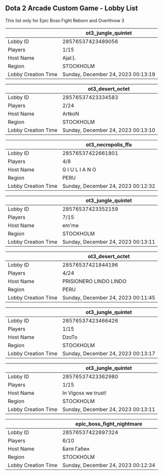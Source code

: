 ## Dota 2 Arcade Custom Game - Lobby List

This list only for Epic Boss Fight Reborn and Overthrow 3

|  | ot3_jungle_quintet |
| ------ | ------ |
| Lobby ID | 28576537423489056 |
| Players | 1/15 |
| Host Name | Ajal:). |
| Region | STOCKHOLM |
| Lobby Creation Time | Sunday, December 24, 2023 00:13:19 |


|  | ot3_desert_octet |
| ------ | ------ |
| Lobby ID | 28576537423334583 |
| Players | 2/24 |
| Host Name | ArtkoN |
| Region | STOCKHOLM |
| Lobby Creation Time | Sunday, December 24, 2023 00:13:10 |


|  | ot3_necropolis_ffa |
| ------ | ------ |
| Lobby ID | 28576537422661801 |
| Players | 4/8 |
| Host Name | G I U L I A N O |
| Region | PERU |
| Lobby Creation Time | Sunday, December 24, 2023 00:12:32 |


|  | ot3_jungle_quintet |
| ------ | ------ |
| Lobby ID | 28576537423352159 |
| Players | 7/15 |
| Host Name | em'me |
| Region | STOCKHOLM |
| Lobby Creation Time | Sunday, December 24, 2023 00:13:11 |


|  | ot3_desert_octet |
| ------ | ------ |
| Lobby ID | 28576537421844196 |
| Players | 4/24 |
| Host Name | PRISIONERO LINDO LINDO |
| Region | PERU |
| Lobby Creation Time | Sunday, December 24, 2023 00:11:45 |


|  | ot3_jungle_quintet |
| ------ | ------ |
| Lobby ID | 28576537423466426 |
| Players | 1/15 |
| Host Name | DzoTo |
| Region | STOCKHOLM |
| Lobby Creation Time | Sunday, December 24, 2023 00:13:17 |


|  | ot3_jungle_quintet |
| ------ | ------ |
| Lobby ID | 28576537423362980 |
| Players | 1/15 |
| Host Name | In Vigoss we trust! |
| Region | STOCKHOLM |
| Lobby Creation Time | Sunday, December 24, 2023 00:13:11 |


|  | epic_boss_fight_nightmare |
| ------ | ------ |
| Lobby ID | 28576537422697324 |
| Players | 6/10 |
| Host Name | Батя Габен |
| Region | STOCKHOLM |
| Lobby Creation Time | Sunday, December 24, 2023 00:12:34 |


